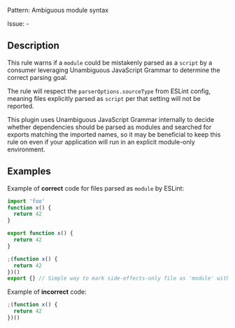 Pattern: Ambiguous module syntax

Issue: -

## Description

This rule warns if a `module` could be mistakenly parsed as a `script` by a consumer leveraging Unambiguous JavaScript Grammar to determine the correct parsing goal.

The rule will respect the `parserOptions.sourceType` from ESLint config, meaning files explicitly parsed as `script` per that setting will not be reported.

This plugin uses Unambiguous JavaScript Grammar internally to decide whether dependencies should be parsed as modules and searched for exports matching the imported names, so it may be beneficial to keep this rule on even if your application will run in an explicit module-only environment.

## Examples

Example of **correct** code for files parsed as `module` by ESLint:
```js
import 'foo'
function x() {
  return 42
}
```

```js
export function x() {
  return 42
}
```

```js
;(function x() {
  return 42
})()
export {} // Simple way to mark side-effects-only file as 'module' without any imports/exports
```

Example of **incorrect** code:
```js
;(function x() {
  return 42
})()
```